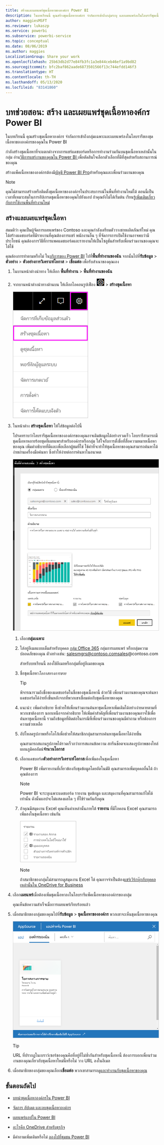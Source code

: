 ```yaml
---
title: สร้างและเผยแพร่ชุดเนื้อหาขององค์กร Power BI
description: ในบทเรียนนี้ คุณสร้างชุดเนื้อหาองค์กร จำกัดการเข้าถึงกลุ่มระบุ และเผยแพร่ลงในไลบรารีชุดเนื้อหาขององค์กรของคุณใน Power BI
author: maggiesMSFT
ms.reviewer: lukaszp
ms.service: powerbi
ms.subservice: powerbi-service
ms.topic: conceptual
ms.date: 08/06/2019
ms.author: maggies
LocalizationGroup: Share your work
ms.openlocfilehash: 25b63db2d77e84fb3fc1a3e844ceb46ef1a9bd82
ms.sourcegitcommit: bfc2baf862aade6873501566f13c744efdd146f3
ms.translationtype: HT
ms.contentlocale: th-TH
ms.lasthandoff: 05/13/2020
ms.locfileid: "83141860"
---
```

# <a name="tutorial-create-and-publish-a-power-bi-organizational-content-pack"></a>บทช่วยสอน: สร้าง และเผยแพร่ชุดเนื้อหาองค์กร Power BI

ในบทเรียนนี้ คุณสร้างชุดเนื้อหาองค์กร จำกัดการเข้าถึงกลุ่มเฉพาะและเผยแพร่ลงในไลบรารีของชุดเนื้อหาขององค์กรของคุณใน Power BI

กำลังสร้างชุดเนื้อหาที่จะแตกต่างจากการแชร์แดชบอร์ดหรือการทำงานร่วมกันบนชุดเนื้อหาเหล่านั้นในกลุ่ม อ่าน[วิธีการแชร์งานของคุณใน Power BI ](service-how-to-collaborate-distribute-dashboards-reports.md)เพื่อตัดสินใจเลือกตัวเลือกที่ดีที่สุดสำหรับสถานการณ์ของคุณ

สร้างแพ็คเนื้อหาขององค์กรต้องมี[บัญชี Power BI Pro](https://powerbi.microsoft.com/pricing)สำหรับคุณและเพื่อนร่วมงานของคุณ

> [!NOTE]
> คุณไม่สามารถสร้างหรือติดตั้งชุดเนื้อหาขององค์กรในประสบการณ์ในพื้นที่ทำงานใหม่ได้ ตอนนี้เป็นเวลาที่เหมาะสมในการอัปเกรดชุดเนื้อหาของคุณไปยังแอป ถ้าคุณยังไม่ได้เริ่มต้น เรียนรู้[เพิ่มเติมเกี่ยวกับการใช้งานพื้นที่ทำงานใหม่](service-create-the-new-workspaces.md)

## <a name="create-and-publish-a-content-pack"></a>สร้างและเผยแพร่ชุดเนื้อหา

สมมติว่า คุณเป็นผู้จัดการเผยแพร่ของ Contoso และคุณกำลังเตรียมตัววางชายผลิตภัณฑ์ใหม่  คุณได้สร้างแดชบอร์ดที่มีรายงานที่คุณต้องการแชร์ พนักงานอื่น ๆ ที่จัดการการเปิดใช้งานอาจพบว่ามีประโยชน์ คุณต้องการวิธีที่การแพคแดชบอร์ดและรายงานให้เป็นโซลูชันสำหรับเพื่อนร่วมงานของคุณจะได้ใช้

คุณต้องการทำตามหรือไม่ ใน[บริการของ Power BI](https://powerbi.com) ไปที่**พื้นที่ทำงานของฉัน** จากนั้นไปที่**รับข้อมูล** > **ตัวอย่าง** >  **ตัวอย่างการวิเคราะห์โอกาส** > **เชื่อมต่อ** เพื่อรับสำเนาของคุณเอง

1. ในบานหน้าต่างนำทาง ให้เลือก **พื้นที่ทำงาน** > **พื้นที่ทำงานของฉัน**

1. จากบานหน้าต่างนำทางด้านบน ให้เลือกไอคอนรูปเฟือง ![สกรีนช็อตของไอคอนรูปเฟือง](media/service-organizational-content-pack-create-and-publish/cog.png) > **สร้างชุดเนื้อหา**

   ![สกีนซ็อตของ UI ที่มีความสำคัญกับไอคอนรูปเฟืองและตัวเลือกสร้างชุดเนื้อหา](media/service-organizational-content-pack-create-and-publish/pbi_create_contpk.png)

1. ในหน้าต่าง **สร้างชุดเนื้อหา** ให้ใส่ข้อมูลต่อไปนี้  

   โปรดทราบว่าไลบรารีชุดเนื้อหาขององค์กรของคุณอาจเติมข้อมูลได้อย่างรวดเร็ว ไลบรารีสามารถมีชุดเนื้อหาหลายร้อยชุดที่เผยแพรสำหรับองค์กรหรือกลุ่ม ใส่ใจกับการตั้งชื่อที่สื่อความหมายเนื้อหาของคุณ เพิ่มคำอธิบายที่ดีและเพื่อเลือกผู้ชมที่ใช่  ใช้คำที่จะทำให้ชุดเนื้อหาของคุณสามารถค้นหาได้ง่ายผ่านเครื่องมือค้นหา ซึ่งทำให้ง่ายต่อการค้นหาในอนาคต

      ![สกรีนช็อตของแบบฟอร์มชุดเนื้อหาสร้างที่สมบูรณ์](media/service-organizational-content-pack-create-and-publish/cpwindow.png)

    1. เลือก**กลุ่มเฉพาะ**

    1. ใส่อยู่อีเมลแบบเต็มสำหรับบุคคล [กลุ่ม Office 365](https://support.office.com/article/Create-a-group-in-Office-365-7124dc4c-1de9-40d4-b096-e8add19209e9) กลุ่มการเผยแพร่ หรือกลุ่มความปลอดภัยของคุณ ตัวอย่างเช่น: salesmgrs@contoso.comsales@contoso.com

        สำหรับบทเรียนนี้ ลองใช้อีเมลหรือกลุ่มที่อยู่อีเมลของคุณ

    1. ชื่อชุดเนื้อหา*โอกาสทางการขาย*

        > [!TIP]
        > พิจารณารวมถึงชื่อของแดชบอร์ดในชื่อของชุดเนื้อหานี้ ด้วยวิธี เพื่อนร่วมงานของคุณจะค้นหาแดชบอร์ดได้ง่ายยิ่งขึ้นหลังจากที่พวกเขาเชื่อมต่อกับชุดเนื้อหาของคุณ

    1. แนะนำ: เพิ่มคำอธิบาย ซึ่งช่วยให้เพื่อนร่วมงานค้นหาชุดเนื้อหาเพิ่มเติมได้อย่างง่ายดายตามที่พวกเขาต้องการ นอกเหนือจากคำอธิบาย ให้เพิ่มคำสำคัญที่เพื่อนร่วมงานของคุณอาจใช้เพื่อค้นหาชุดเนื้อหานี้ รวมถึงข้อมูลที่ติดต่อในกรณีที่เพื่อนร่วมงานของคุณมีคำถาม หรือต้องการความช่วยเหลือ

    1. อัปโหลดรูปภาพหรือโลโก้เพื่อช่วยให้สมาชิกกลุ่มสามารถค้นหาชุดเนื้อหาได้ง่ายขึ้น

        คุณสามารถสแกนรูปภาพได้รวดเร็วกว่าการสแกนข้อความ สกรีนช็อตจะแสดงรูปภาพของไทล์แผนภูมิคอลัมน์**จำนวนโอกาส**

    1. เลือกแดชบอร์ด**ตัวอย่างการวิเคราะห์โอกาส**เพื่อเพิ่มลงในชุดเนื้อหา

        Power BI เพิ่มรายงานที่เกี่ยวข้องกับชุดข้อมูลโดยอัตโนมัติ คุณสามารถเพิ่มบุคคลอื่นได้ ถ้าคุณต้องการ

       > [!NOTE]
       > Power BI จะระบุเฉพาะแดชบอร์ด รายงาน ชุดข้อมูล และสมุดงานที่คุณสามารถแก้ไขได้เท่านั้น ดังนั้นแอปจะไม่แสดงผลใด ๆ ที่ใช้ร่วมกันกับคุณ

   1. ถ้าคุณมีสมุดงาน Excel คุณเห็นค่าเหล่านั้นภายใต้ **รายงาน** ที่มีไอคอน Excel คุณสามารถเพิ่มลงในชุดเนื้อหา เช่นกัน

      ![สกรีนช็อตของส่วนรายงานและรายงานที่คุณสามารถเลือกได้](media/service-organizational-content-pack-create-and-publish/pbi_orgcontpkexcel.png)

      > [!NOTE]
      > ถ้าสมาชิกของกลุ่มไม่สามารถดูสมุดงาน Excel ได้ คุณอาจจำเป็นต้อง[แชร์เวิร์กบุ๊กกับบุคคลเหล่านั้นใน OneDrive for Business](https://support.office.com/article/Share-documents-or-folders-in-Office-365-1fe37332-0f9a-4719-970e-d2578da4941c)

1. เลือก**เผยแพร่**เมื่อต้องเพิ่มชุดเนื้อหาลงในไลบรารีแพ็คเนื้อหาขององค์กรของกลุ่ม  

   คุณเห็นข้อความสำเร็จเมื่อการเผยแพร่เรียบร้อยแล้ว

1. เมื่อสมาชิกของกลุ่มของคุณไปที่**รับข้อมูล** > **ชุดเนื้อหาขององค์กร** พวกเขาจะเห็นชุดเนื้อหาของคุณ

   ![สกรีนช็อตของชุดเนื้อหาของโอกาสทางการขายในกล่องโต้ตอบ AppSource](media/service-organizational-content-pack-create-and-publish/powerbi-find-content-pack-organization.png)

   > [!TIP]
   > URL ที่ปรากฏในเบราว์เซอร์ของคุณคือที่อยู่ที่ไม่ซ้ำกันสำหรับชุดเนื้อหานี้  ต้องการบอกเพื่อนร่วมงานของคุณเกี่ยวกับชุดเนื้อหาใหม่นี้หรือไม่  วาง URL ลงในอีเมล

1. เมื่อสมาชิกของกลุ่มของคุณเลือก**เชื่อมต่อ** พวกเขาสามารถ[ดูและทำงานกับชุดเนื้อหาของคุณ](service-organizational-content-pack-copy-refresh-access.md)

## <a name="next-steps"></a>ขั้นตอนถัดไป

* [บทนำชุดเนื้อหาองค์กรใน Power BI](service-organizational-content-pack-introduction.md)

* [จัดการ อัปเดต และลบชุดเนื้อหาองค์กร](service-organizational-content-pack-manage-update-delete.md)

* [เผยแพร่แอปใน Power BI](service-create-distribute-apps.md)

* [อะไรคือ OneDrive สำหรับธุรกิจ](https://support.office.com/article/What-is-OneDrive-for-Business-187f90af-056f-47c0-9656-cc0ddca7fdc2)

* มีคำถามเพิ่มเติมหรือไม่ [ลองไปที่ชุมชน Power BI](https://community.powerbi.com/)

